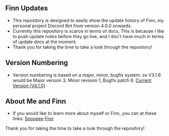 ## Finn Updates
- This repository is designed to easily show the update history of Finn, my personal project Discord Bot from version 4.0.0 onwards.
- Currently this repository is scarce in terms of docs, This is because I like to push update notes before they go live, and I don't have much in terms of update docs at the moment.
- Thank you for taking the time to take a look through the repository!

## Version Numbering
- Version numbering is based on a major, minor, bugfix system. so V3.1.6 would be Major version 3, Minor revision 1, Bugfix patch 6.
[Current Version (V4.1.0)](https://github.com/FinnBot-Discord/Finn-Updates/blob/main/versions/V4.1.0.md)

## About Me and Finn
- If you would like to learn more about myself or Finn, you can at these links:
[Snoopee](www.snoopee.co.uk) 
[Finn](finnbot.carrd.co)

Thank you for taking the time to take a look through the repository!
